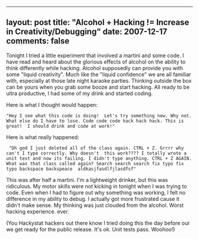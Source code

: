 
---
layout: post
title: "Alcohol + Hacking != Increase in Creativity/Debugging"
date: 2007-12-17
comments: false
---


Tonight I tried a little experiment that involved a martini and some code. I have read and heard about
the glorious effects of alcohol on the ability to think differently while hacking. Alcohol supposedly can 
provide you with some "liquid creativity". Much like the "liquid confidence" we are all familiar with, 
especially at those late night karaoke parties. Thinking outside the box can be yours when you grab some 
booze and start hacking. All ready to be ultra productive, I had some of my drink and started coding. 

Here is what I thought would happen:

`
"Hey I see what this code is doing!  Let's try something new. Why not. What else do I have to lose. Code code code hack hack hack. This is great!  I should drink and code at work!"
`

Here is what really happened:

`
"Oh god I just deleted all of the class again. CTRL + Z. Grrrr why can't I type correctly. Why doesn't 
this work???? I totally wrote a unit test and now its failing. I didn't type anything. CTRL + Z AGAIN. 
What was that class called again? Search search search fix typo fix typo backspace backspeace 
aldkasjfasdlfjlasdfsf"`

This was after half a martini. I'm a lightweight drinker, but this was ridiculous. My motor skills were 
not kicking in tonight when I was trying to code. Even when I had to figure out why something was 
working, I felt no difference in my ability to debug. I actually got more frustrated cause it didn't make 
sense. My thinking was just clouded from the alcohol. Worst hacking experience. ever.

(You Hackystat hackers out there know I tried doing this the day before our we get ready for the public 
release. It's ok. Unit tests pass. Woohoo!)



